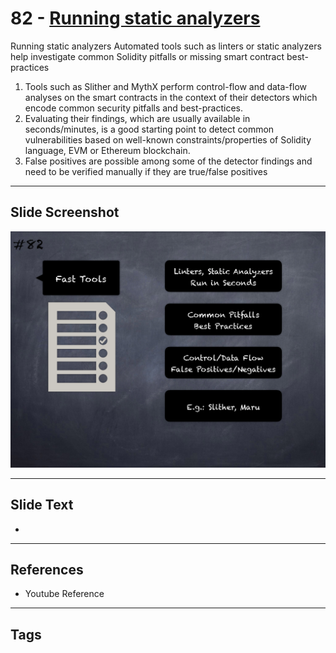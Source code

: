 
# 82 - [Running static analyzers](./Running%20static%20analyzers.md)

Running static analyzers Automated tools such as linters or static analyzers help investigate common Solidity pitfalls or missing smart contract best-practices


1.  Tools such as Slither and MythX perform control-flow and data-flow analyses on the smart contracts in the context of their detectors which encode common security pitfalls and best-practices. 
2.  Evaluating their findings, which are usually available in seconds/minutes, is a good starting point to detect common vulnerabilities based on well-known constraints/properties of Solidity language, EVM or Ethereum blockchain.
3.  False positives are possible among some of the detector findings and need to be verified manually if they are true/false positives


___
## Slide Screenshot
![082.png](../../images/6.Audit%20Techniques%20and%20Tools%20101/082.png)
___
## Slide Text
- 
___
## References
- Youtube Reference
___
## Tags
